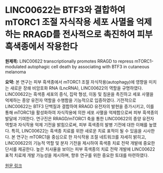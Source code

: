 # LINC00622는 BTF3와 결합하여 mTORC1 조절 자식작용 세포 사멸을 억제하는 RRAGD를 전사적으로 촉진하여 피부 흑색종에서 작용한다

**원제목:** LINC00622 transcriptionally promotes RRAGD to repress mTORC1-modulated autophagic cell death by associating with BTF3 in cutaneous melanoma

**요약:** 본 연구는 피부 흑색종에서 mTORC1 조절 자식작용(autophagy)에 영향을 미치는 새로운 장쇄 비암호화 RNA (LncRNA), LINC00622의 역할을 규명하였다.  LINC00622는 흑색종 세포의 증식, 집락 형성, 이동 및 침윤을 촉진하고 세포 사멸을 억제하는 종양 유전자 역할을 수행함을 기능적으로 입증하였다.  기전적으로 LINC00622는 BTF3 단백질과 결합하여 RRAGD 유전자의 발현을 증가시키고, 이를 통해 mTORC1을 활성화하여 자식작용에 의한 세포 사멸을 억제함으로써 피부 흑색종의 발달에 기여한다.  연구진은 RRAGD/mTORC1 축을 통한 LINC00622의 종양 유전자 역할과 자식작용 억제 기전을 밝힘으로써,  피부 흑색종의 발병 기전에 대한 이해를 높였다.  특히, LINC00622는  흑색종 치료를 위한 새로운 치료 표적이 될 수 있음을 시사한다.  본 연구는  mTORC1을 중심으로 한 자식작용 조절 네트워크를 자세히 밝히고,  LINC00622의 기능적 역할 및 분자 기전을  제시하여 흑색종 치료 전략 개발에 중요한 단서를 제공한다.  높은 치사율을 보이는 피부 흑색종의 치료 전략 개발에  LINC00622 표적 치료제 개발 가능성을 제시하며, 향후 연구를 위한 중요한 토대를 마련하였다.

[원문 링크](https://www.nature.com/articles/s41419-025-07828-1)
